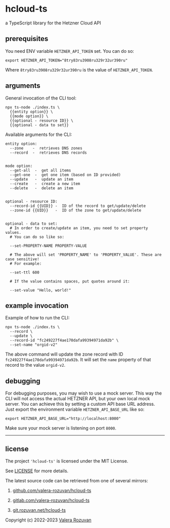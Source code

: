 # hcloud-ts

a TypeScript library for the Hetzner Cloud API

## prerequisites

You need ENV variable `HETZNER_API_TOKEN` set. You can do so:

```shell
export HETZNER_API_TOKEN="8try83ru3908ru329r32ur390ru"
```

Where `8try83ru3908ru329r32ur390ru` is the value of `HETZNER_API_TOKEN`.

## arguments

General invocation of the CLI tool:

```shell
npx ts-node ./index.ts \
  {{entity option}} \
  {{mode option}} \
  {{optional - resource ID}} \
  {{optional - data to set}}
```

Available arguments for the CLI:

```text
entity option:
  --zone    -  retrieves DNS zones
  --record  -  retrieves DNS records


mode option:
  --get-all  -  get all items
  --get-one  -  get one item (based on ID provided)
  --update   -  update an item
  --create   -  create a new item
  --delete   -  delete an item


optional - resource ID:
  --record-id {{UID}} -  ID of the record to get/update/delete
  --zone-id {{UID}}   -  ID of the zone to get/update/delete


optional - data to set:
  # In order to create/update an item, you need to set property values.
  # You can do so like so:

  --set-PROPERTY-NAME PROPERTY-VALUE

  # The above will set 'PROPERTY_NAME' to 'PROPERTY_VALUE'. These are case sensitive!
  # For example:

  --set-ttl 600

  # If the value contains spaces, put quotes around it:

  --set-value "Hello, world!"
```

## example invocation

Example of how to run the CLI:

```shell
npx ts-node ./index.ts \
  --record \
  --update \
  --record-id "fc249227f4ae170dafa99394971da92b" \
  --set-name "orgid-v2"
```

The above command will update the zone record with ID `fc249227f4ae170dafa99394971da92b`. It will set the `name` property of that record to the value `orgid-v2`.

## debugging

For debugging purposes, you may wish to use a mock server. This way the CLI will not access the actual HETZNER API, but your own local mock server. You can achieve this by setting a custom API base URL address. Just export the environment variable `HETZNER_API_BASE_URL` like so:

```shell
export HETZNER_API_BASE_URL="http://localhost:8000"
```

Make sure your mock server is listening on port `8000`.

---

## license

The project `'hcloud-ts'` is licensed under the MIT License.

See [LICENSE](./LICENSE) for more details.

The latest source code can be retrieved from one of several mirrors:

1. [github.com/valera-rozuvan/hcloud-ts](https://github.com/valera-rozuvan/hcloud-ts)

2. [gitlab.com/valera-rozuvan/hcloud-ts](https://gitlab.com/valera-rozuvan/hcloud-ts)

3. [git.rozuvan.net/hcloud-ts](https://git.rozuvan.net/hcloud-ts)

Copyright (c) 2022-2023 [Valera Rozuvan](https://valera.rozuvan.net/)
